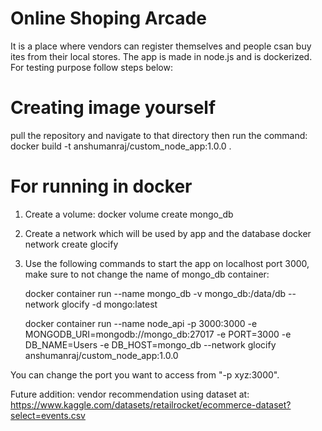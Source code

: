 # Online Shoping Arcade
It is a place where vendors can register themselves and people csan buy ites from their local stores.
The app is made in node.js and is dockerized. For testing purpose follow steps below:
# Creating image yourself
pull the repository and navigate to that directory
then run the command:
docker build -t anshumanraj/custom_node_app:1.0.0 .
# For running in docker
1. Create a volume:
    docker volume create mongo_db
2. Create a network which will be used by app and the database
    docker network create glocify
3. Use the following commands to start the app on localhost port 3000, make sure to not change the name of mongo_db container:

    docker container run --name mongo_db -v mongo_db:/data/db --network glocify -d mongo:latest
    
    docker container run --name node_api -p 3000:3000 -e MONGODB_URI=mongodb://mongo_db:27017 -e PORT=3000 -e DB_NAME=Users -e DB_HOST=mongo_db --network glocify anshumanraj/custom_node_app:1.0.0

You can change the port you want to access from "-p xyz:3000".

Future addition: vendor recommendation using dataset at: https://www.kaggle.com/datasets/retailrocket/ecommerce-dataset?select=events.csv
